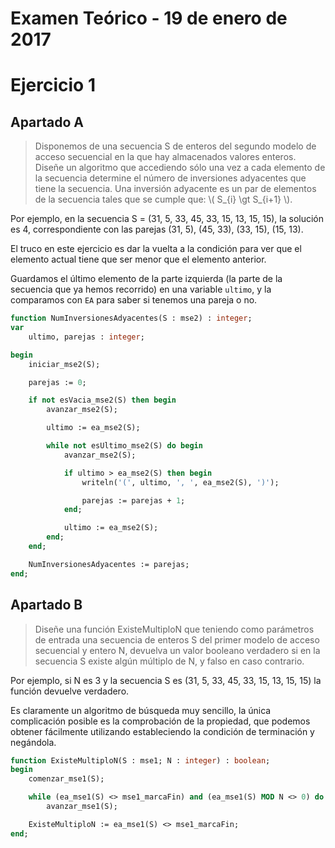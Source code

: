 <!-- TITLE: Examen Teórico - 19 de enero de 2017 -->

# Examen Teórico - 19 de enero de 2017

# Ejercicio 1

## Apartado A

> Disponemos de una secuencia S de enteros del segundo modelo de acceso secuencial en la que hay almacenados valores enteros. Diseñe un algoritmo que accediendo sólo una vez a cada elemento de la secuencia determine el número de inversiones adyacentes que tiene la secuencia. Una inversión adyacente es un par de elementos de la secuencia tales que se cumple que: \\( S_{i} \gt S_{i+1} \\).

Por ejemplo, en la secuencia S = (31, 5, 33, 45, 33, 15, 13, 15, 15), la solución es 4, correspondiente con las parejas (31, 5), (45, 33), (33, 15), (15, 13).

El truco en este ejercicio es dar la vuelta a la condición para ver que el elemento actual tiene que ser menor que el elemento anterior.

Guardamos el último elemento de la parte izquierda (la parte de la secuencia que ya hemos recorrido) en una variable `ultimo`, y la comparamos con `EA` para saber si tenemos una pareja o no.

```pascal
function NumInversionesAdyacentes(S : mse2) : integer;
var
	ultimo, parejas : integer;

begin
	iniciar_mse2(S);

	parejas := 0;

	if not esVacia_mse2(S) then begin
		avanzar_mse2(S);

		ultimo := ea_mse2(S);

		while not esUltimo_mse2(S) do begin
			avanzar_mse2(S);

			if ultimo > ea_mse2(S) then begin
				writeln('(', ultimo, ', ', ea_mse2(S), ')');

				parejas := parejas + 1;
			end;

			ultimo := ea_mse2(S);
		end;
	end;

	NumInversionesAdyacentes := parejas;
end;
```

## Apartado B

> Diseñe una función ExisteMultiploN que teniendo como parámetros de entrada una secuencia de enteros S del primer modelo de acceso secuencial y entero N, devuelva un valor booleano verdadero si en la secuencia S existe algún múltiplo de N, y falso en caso contrario.

Por ejemplo, si N es 3 y la secuencia S es (31, 5, 33, 45, 33, 15, 13, 15, 15) la función devuelve verdadero.

Es claramente un algoritmo de búsqueda muy sencillo, la única complicación posible es la comprobación de la propiedad, que podemos obtener fácilmente utilizando estableciendo la condición de terminación y negándola.

```pascal
function ExisteMultiploN(S : mse1; N : integer) : boolean;
begin
	comenzar_mse1(S);

	while (ea_mse1(S) <> mse1_marcaFin) and (ea_mse1(S) MOD N <> 0) do
		avanzar_mse1(S);

	ExisteMultiploN := ea_mse1(S) <> mse1_marcaFin;
end;
```
